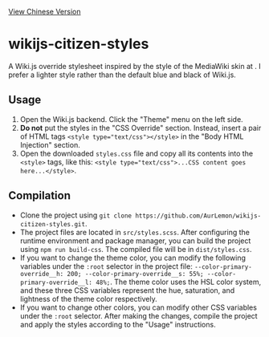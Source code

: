 [View Chinese Version](README_ZH.md)

# wikijs-citizen-styles

A Wiki.js override stylesheet inspired by the style of the MediaWiki skin at <mcurl name="StarCitizenTools/mediawiki-skins-Citizen" url="https://github.com/StarCitizenTools/mediawiki-skins-Citizen/"></mcurl>. I prefer a lighter style rather than the default blue and black of Wiki.js.

## Usage

1. Open the Wiki.js backend. Click the "Theme" menu on the left side.
2. **Do not** put the styles in the "CSS Override" section. Instead, insert a pair of HTML tags `<style type="text/css"></style>` in the "Body HTML Injection" section.
3. Open the downloaded `styles.css` file and copy all its contents into the `<style>` tags, like this: `<style type="text/css">...CSS content goes here...</style>`.

## Compilation

* Clone the project using `git clone https://github.com/AurLemon/wikijs-citizen-styles.git`.
* The project files are located in `src/styles.scss`. After configuring the runtime environment and package manager, you can build the project using `npm run build-css`. The compiled file will be in `dist/styles.css`.
* If you want to change the theme color, you can modify the following variables under the `:root` selector in the project file: `--color-primary-override__h: 200; --color-primary-override__s: 55%; --color-primary-override__l: 48%;`. The theme color uses the HSL color system, and these three CSS variables represent the hue, saturation, and lightness of the theme color respectively.
* If you want to change other colors, you can modify other CSS variables under the `:root` selector. After making the changes, compile the project and apply the styles according to the "Usage" instructions.
